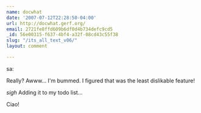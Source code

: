 ```yaml
---
name: docwhat
date: '2007-07-12T22:28:50-04:00'
url: http://docwhat.gerf.org/
email: 2721fe8ffd609b6df0d4b734defc9cd5
_id: 56e00315-f637-4bf4-a32f-08cd43c55f38
slug: "/its_all_text_v06/"
layout: comment

---
```


sa:

Really?  Awww... I'm bummed.  I figured that was the least dislikable feature!

*sigh* Adding it to my todo list...

Ciao!
